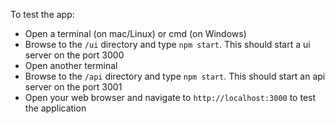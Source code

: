 To test the app:

- Open a terminal (on mac/Linux) or cmd (on Windows)
- Browse to the `/ui` directory and type `npm start`. This should start a ui server on the port 3000
- Open another terminal
- Browse to the `/api` directory and type `npm start`. This should start an api server on the port 3001
- Open your web browser and navigate to `http://localhost:3000` to test the application